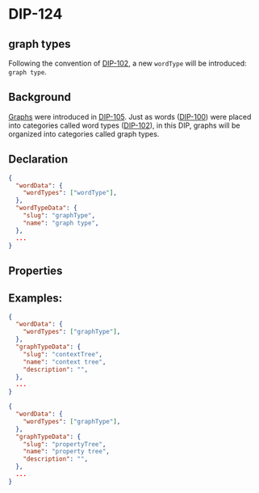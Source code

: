 DIP-124
======

graph types
------------------------------

Following the convention of [DIP-102](102.md), a new `wordType` will be introduced: `graph type`.

## Background

[Graphs](../../glossary/graph.md) were introduced in [DIP-105](105.md). Just as words ([DIP-100](100.md)) were placed into categories called word types ([DIP-102](102.md)), in this DIP, graphs will be organized into categories called graph types.

## Declaration

```json
{
  "wordData": {
    "wordTypes": ["wordType"],
  },
  "wordTypeData": {
    "slug": "graphType",
    "name": "graph type",
  },
  ...
}
```

## Properties

## Examples:

```json
{
  "wordData": {
    "wordTypes": ["graphType"],
  },
  "graphTypeData": {
    "slug": "contextTree",
    "name": "context tree",
    "description": "",
  },
  ...
}
```

```json
{
  "wordData": {
    "wordTypes": ["graphType"],
  },
  "graphTypeData": {
    "slug": "propertyTree",
    "name": "property tree",
    "description": "",
  },
  ...
}
```
